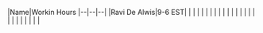 
|Name|Workin Hours 
|--|--|--|
|Ravi De Alwis|9-6 EST|
|  |  | 
|  |  | 
|  |  | 
|  |  | 
|  |  | 
|  |  | 
|  |  | 
|  |  |  

